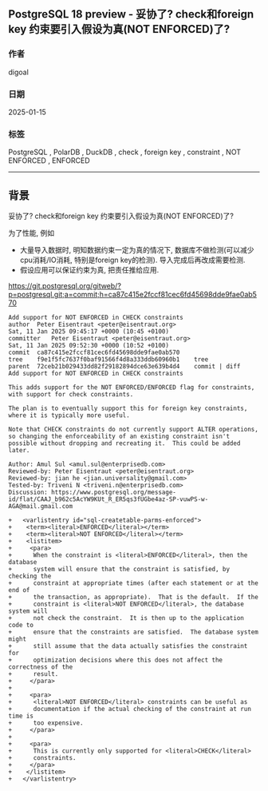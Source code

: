 ## PostgreSQL 18 preview - 妥协了? check和foreign key 约束要引入假设为真(NOT ENFORCED)了?        
                                                                                        
### 作者                                                            
digoal                                                            
                                                                   
### 日期                                                                 
2025-01-15                                                       
                                                                
### 标签                                                              
PostgreSQL , PolarDB , DuckDB , check , foreign key , constraint , NOT ENFORCED , ENFORCED           
                                                                                       
----                                                                
                                                                              
## 背景      
妥协了? check和foreign key 约束要引入假设为真(NOT ENFORCED)了?     
  
为了性能, 例如  
- 大量导入数据时, 明知数据约束一定为真的情况下, 数据库不做检测(可以减少cpu消耗/IO消耗, 特别是foreign key的检测). 导入完成后再改成需要检测.   
- 假设应用可以保证约束为真, 把责任推给应用.     
  
https://git.postgresql.org/gitweb/?p=postgresql.git;a=commit;h=ca87c415e2fccf81cec6fd45698dde9fae0ab570  
```  
Add support for NOT ENFORCED in CHECK constraints  
author  Peter Eisentraut <peter@eisentraut.org>   
Sat, 11 Jan 2025 09:45:17 +0000 (10:45 +0100)  
committer   Peter Eisentraut <peter@eisentraut.org>   
Sat, 11 Jan 2025 09:52:30 +0000 (10:52 +0100)  
commit  ca87c415e2fccf81cec6fd45698dde9fae0ab570  
tree    f9e1f5fc7637f0baf91566f4d8a333ddb60960b1    tree  
parent  72ceb21b029433dd82f29182894dce63e639b4d4    commit | diff  
Add support for NOT ENFORCED in CHECK constraints  
  
This adds support for the NOT ENFORCED/ENFORCED flag for constraints,  
with support for check constraints.  
  
The plan is to eventually support this for foreign key constraints,  
where it is typically more useful.  
  
Note that CHECK constraints do not currently support ALTER operations,  
so changing the enforceability of an existing constraint isn't  
possible without dropping and recreating it.  This could be added  
later.  
  
Author: Amul Sul <amul.sul@enterprisedb.com>  
Reviewed-by: Peter Eisentraut <peter@eisentraut.org>  
Reviewed-by: jian he <jian.universality@gmail.com>  
Tested-by: Triveni N <triveni.n@enterprisedb.com>  
Discussion: https://www.postgresql.org/message-id/flat/CAAJ_b962c5AcYW9KUt_R_ER5qs3fUGbe4az-SP-vuwPS-w-AGA@mail.gmail.com  
```  
  
```  
+   <varlistentry id="sql-createtable-parms-enforced">  
+    <term><literal>ENFORCED</literal></term>  
+    <term><literal>NOT ENFORCED</literal></term>  
+    <listitem>  
+     <para>  
+      When the constraint is <literal>ENFORCED</literal>, then the database  
+      system will ensure that the constraint is satisfied, by checking the  
+      constraint at appropriate times (after each statement or at the end of  
+      the transaction, as appropriate).  That is the default.  If the  
+      constraint is <literal>NOT ENFORCED</literal>, the database system will  
+      not check the constraint.  It is then up to the application code to  
+      ensure that the constraints are satisfied.  The database system might  
+      still assume that the data actually satisfies the constraint for  
+      optimization decisions where this does not affect the correctness of the  
+      result.  
+     </para>  
+  
+     <para>  
+      <literal>NOT ENFORCED</literal> constraints can be useful as  
+      documentation if the actual checking of the constraint at run time is  
+      too expensive.  
+     </para>  
+  
+     <para>  
+      This is currently only supported for <literal>CHECK</literal>  
+      constraints.  
+     </para>  
+    </listitem>  
+   </varlistentry>  
```  
  

